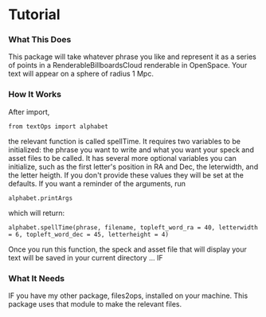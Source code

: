 # Tutorial

### What This Does
This package will take whatever phrase you like and represent it as a series of points in a RenderableBillboardsCloud renderable in OpenSpace. Your text will appear on a sphere of radius 1 Mpc.

### How It Works

After import,
```
from textOps import alphabet
```
the relevant function is called spellTime. It requires two variables to be initialized: the phrase you want to write and what you want your speck and asset files to be called. It has several more optional variables you can initialize, such as the first letter's position in RA and Dec, the leterwidth, and the letter heigth. If you don't provide these values they will be set at the defaults. If you want a reminder of the arguments, run
```
alphabet.printArgs
```
which will return:
```
alphabet.spellTime(phrase, filename, topleft_word_ra = 40, letterwidth = 6, topleft_word_dec = 45, letterheight = 4)
```
Once you run this function, the speck and asset file that will display your text will be saved in your current directory ... IF

### What It Needs

IF you have my other package, files2ops, installed on your machine. This package uses that module to make the relevant files.
